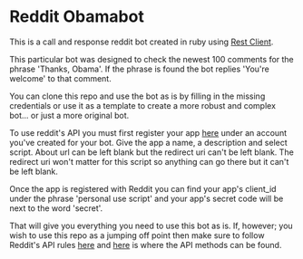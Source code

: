 # Reddit Obamabot

This is a call and response reddit bot created in ruby using [Rest Client](https://github.com/rest-client/rest-client).

This particular bot was designed to check the newest 100 comments for the phrase 'Thanks, Obama'. If the phrase is found the bot replies 'You're welcome' to that comment.

You can clone this repo and use the bot as is by filling in the missing credentials or use it as a template to create a more robust and complex bot... or just a more original bot.

To use reddit's API you must first register your app [here](https://www.reddit.com/prefs/apps) under an account you've created for your bot. Give the app a name, a description and select script. About url can be left blank but the redirect uri can't be left blank. The redirect uri won't matter for this script so anything can go there but it can't be left blank.

Once the app is registered with Reddit you can find your app's client_id under the phrase 'personal use script' and your app's secret code will be next to the word 'secret'. 

That will give you everything you need to use this bot as is. If, however; you wish to use this repo as a jumping off point then make sure to follow Reddit's API rules [here](https://github.com/reddit/reddit/wiki/API) and [here](https://www.reddit.com/dev/api) is where the API methods can be found. 
